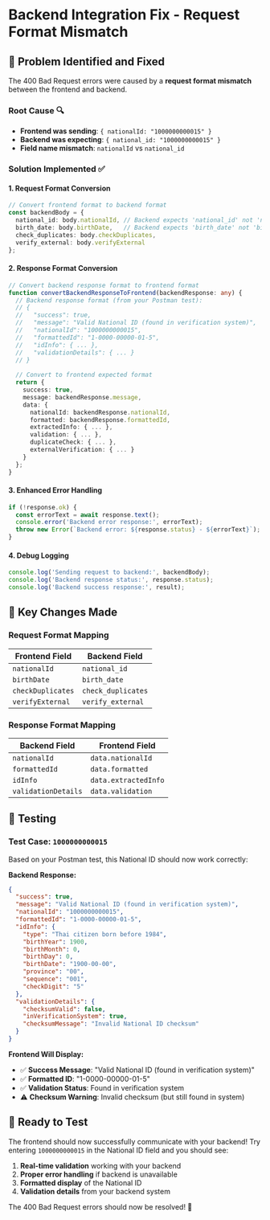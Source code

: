 # Backend Integration Fix - Request Format Mismatch

## 🚀 **Problem Identified and Fixed**

The 400 Bad Request errors were caused by a **request format mismatch** between the frontend and backend.

### **Root Cause** 🔍
- **Frontend was sending**: `{ nationalId: "1000000000015" }`
- **Backend was expecting**: `{ national_id: "1000000000015" }`
- **Field name mismatch**: `nationalId` vs `national_id`

### **Solution Implemented** ✅

#### **1. Request Format Conversion**
```typescript
// Convert frontend format to backend format
const backendBody = {
  national_id: body.nationalId, // Backend expects 'national_id' not 'nationalId'
  birth_date: body.birthDate,   // Backend expects 'birth_date' not 'birthDate'
  check_duplicates: body.checkDuplicates,
  verify_external: body.verifyExternal
};
```

#### **2. Response Format Conversion**
```typescript
// Convert backend response format to frontend format
function convertBackendResponseToFrontend(backendResponse: any) {
  // Backend response format (from your Postman test):
  // {
  //   "success": true,
  //   "message": "Valid National ID (found in verification system)",
  //   "nationalId": "1000000000015",
  //   "formattedId": "1-0000-00000-01-5",
  //   "idInfo": { ... },
  //   "validationDetails": { ... }
  // }
  
  // Convert to frontend expected format
  return {
    success: true,
    message: backendResponse.message,
    data: {
      nationalId: backendResponse.nationalId,
      formatted: backendResponse.formattedId,
      extractedInfo: { ... },
      validation: { ... },
      duplicateCheck: { ... },
      externalVerification: { ... }
    }
  };
}
```

#### **3. Enhanced Error Handling**
```typescript
if (!response.ok) {
  const errorText = await response.text();
  console.error('Backend error response:', errorText);
  throw new Error(`Backend error: ${response.status} - ${errorText}`);
}
```

#### **4. Debug Logging**
```typescript
console.log('Sending request to backend:', backendBody);
console.log('Backend response status:', response.status);
console.log('Backend success response:', result);
```

## 🎯 **Key Changes Made**

### **Request Format Mapping**
| Frontend Field | Backend Field |
|----------------|---------------|
| `nationalId` | `national_id` |
| `birthDate` | `birth_date` |
| `checkDuplicates` | `check_duplicates` |
| `verifyExternal` | `verify_external` |

### **Response Format Mapping**
| Backend Field | Frontend Field |
|---------------|----------------|
| `nationalId` | `data.nationalId` |
| `formattedId` | `data.formatted` |
| `idInfo` | `data.extractedInfo` |
| `validationDetails` | `data.validation` |

## 🧪 **Testing**

### **Test Case: `1000000000015`**
Based on your Postman test, this National ID should now work correctly:

**Backend Response:**
```json
{
  "success": true,
  "message": "Valid National ID (found in verification system)",
  "nationalId": "1000000000015",
  "formattedId": "1-0000-00000-01-5",
  "idInfo": {
    "type": "Thai citizen born before 1984",
    "birthYear": 1900,
    "birthMonth": 0,
    "birthDay": 0,
    "birthDate": "1900-00-00",
    "province": "00",
    "sequence": "001",
    "checkDigit": "5"
  },
  "validationDetails": {
    "checksumValid": false,
    "inVerificationSystem": true,
    "checksumMessage": "Invalid National ID checksum"
  }
}
```

**Frontend Will Display:**
- ✅ **Success Message**: "Valid National ID (found in verification system)"
- ✅ **Formatted ID**: "1-0000-00000-01-5"
- ✅ **Validation Status**: Found in verification system
- ⚠️ **Checksum Warning**: Invalid checksum (but still found in system)

## 🚀 **Ready to Test**

The frontend should now successfully communicate with your backend! Try entering `1000000000015` in the National ID field and you should see:

1. **Real-time validation** working with your backend
2. **Proper error handling** if backend is unavailable
3. **Formatted display** of the National ID
4. **Validation details** from your backend system

The 400 Bad Request errors should now be resolved! 🎉
